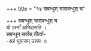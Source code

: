 +++
title = "१४ सबन्धुश् चासबन्धुश् च"

+++
सबन्धुश् चासबन्धुश् च  
यो ऽस्माँ अभिदासति ।  
सबन्धून् सर्वांस् तीर्त्वा-  
-अहं भूयासम् उत्तमः ॥